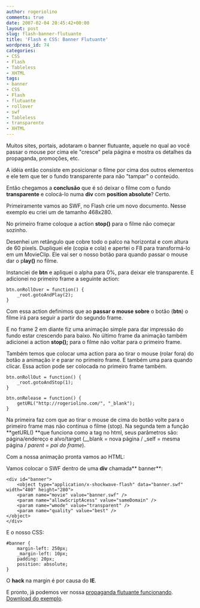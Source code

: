 ```yaml
---
author: rogeriolino
comments: true
date: 2007-02-04 20:45:42+00:00
layout: post
slug: flash-banner-flutuante
title: 'Flash e CSS: Banner Flutuante'
wordpress_id: 74
categories:
- CSS
- Flash
- Tableless
- XHTML
tags:
- banner
- CSS
- Flash
- flutuante
- rollover
- swf
- Tableless
- transparente
- XHTML
---
```


Muitos sites, portais, adotaram o banner flutuante, aquele no qual ao você passar o mouse por cima ele "cresce" pela página e mostra os detalhes da propaganda, promoções, etc.

A idéia então consiste em posicionar o filme por cima dos outros elementos e ele tem que ter o fundo transparente para não "tampar" o  conteúdo.

Então chegamos a **conclusão** que é só deixar o filme com o fundo **transparente** e colocá-lo numa **div** com **position absolute**? Certo.

Primeiramente vamos ao SWF, no Flash crie um novo documento. Nesse exemplo eu criei um de tamanho 468x280.

No primeiro frame coloque a action **stop()** para o filme não começar sozinho.

Desenhei um retângulo que cobre todo o palco na horizontal e com altura de 60 pixels. Dupliquei ele (copia e cola) e apertei o F8 para transformá-lo em um MovieClip. Ele vai ser o nosso botão para quando passar o mouse dar o p**lay()** no filme.

Instanciei de **btn** e apliquei o alpha para 0%, para deixar ele transparente. E adicionei no primeiro frame a seguinte action:


    
    
    btn.onRollOver = function() {
        _root.gotoAndPlay(2);
    }
    



Com essa action definimos que ao **passar o mouse sobre** o botão (**btn**) o filme irá para seguir a partir do segundo frame.

E no frame 2 em diante fiz uma animação simple para dar impressão do fundo estar crescendo para baixo. No último frame da animação também adicionei a action **stop();** para o filme não voltar para o primeiro frame.

Também temos que colocar uma action para ao tirar o mouse (rolar fora) do botão a animação ir e parar no primeiro frame. E também uma para quando clicar. Essa action pode ser colocada no primeiro frame também.


    
    
    btn.onRollOut = function() {
        _root.gotoAndStop(1);
    }
    
    btn.onRelease = function() {
        getURL("http://rogeriolino.com/", "_blank");
    }
    


Na primeira faz com que ao tirar o mouse de cima do botão volte para o primeiro frame mas não continua o filme (stop). Na segunda tem a função **getURL() **que funciona como a tag <a> no html, seus parâmetros são: página/endereço e alvo/target (__blank = nova página / _self = mesma página / _parent = pai do frame_).

Com a nossa animação pronta vamos ao HTML:

Vamos colocar o SWF dentro de uma **div** chamada** banner**:

    
    
    <div id="banner">
        <object type="application/x-shockwave-flash" data="banner.swf" width="480" height="280">
        <param name="movie" value="banner.swf" />
        <param name="allowScriptAcess" value="sameDomain" />
        <param name="wmode" value="transparent" />
        <param name="quality" value="best" />
    </object>
    </div>
    



E o nosso CSS:


    
    
    #banner {
        margin-left: 250px;
        _margin-left: 10px;
        padding: 20px;
        position: absolute;
    }
    



O **hack** na margin é por causa do **IE**.

E pronto, já podemos ver nossa [propaganda flutuante funcionando](http://dev.rogeriolino.com/exemplos/flash/banner_flutuante/index.html). [Download do exemplo](http://dev.rogeriolino.com/exemplos/flash/banner_flutuante/banner_flutuante.rar).
